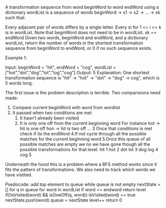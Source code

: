A transformation sequence from word beginWord to word endWord using a dictionary wordList is a sequence of words beginWord -> s1 -> s2 -> ... -> sk such that:

Every adjacent pair of words differs by a single letter.
Every si for 1 <= i <= k is in wordList. Note that beginWord does not need to be in wordList.
sk == endWord
Given two words, beginWord and endWord, and a dictionary wordList, return the number of words in the shortest transformation sequence from beginWord to endWord, or 0 if no such sequence exists.

Example 1:

Input: beginWord = "hit", endWord = "cog", wordList = ["hot","dot","dog","lot","log","cog"]
Output: 5
Explanation: One shortest transformation sequence is "hit" -> "hot" -> "dot" -> "dog" -> cog", which is 5 words long.

The first issue is the problem description is terrible.  Two comparisions need made:
1. Compare current beginWord with word from wordlist
2. It passed when two conditions are met
    1. It hasn't already been visited
    2. It is only one off from the current beginning word
       For instance hot -> hit is one off
                    hon -> hit is two off
                    ...
3 Once that conditions is met check if its the endWord
4.If not cycle through all the possible matches for the current beginning word
5.Once this queue of all possible matches are empty we no we have gone though all
the possible transformations for that level.
                     hit 1
                     hot 2
                  dot lot 3
                  dog log 4
                  cog     5

Underneath the hood this is a problem where a BFS method works since it fits the pattern
of transformations. We also need to track which words we have vistited.

Psedocode:
add top element to queue
while queue is not empty
  nextState = []
  for q in queue
    for word in wordList
      if word == endword
        return level
      if(!isVisited(word) && isOneOff(q, word))
          isVisited(word) == true
          nextState.push(word)
  queue = nextState
  level++
return 0
